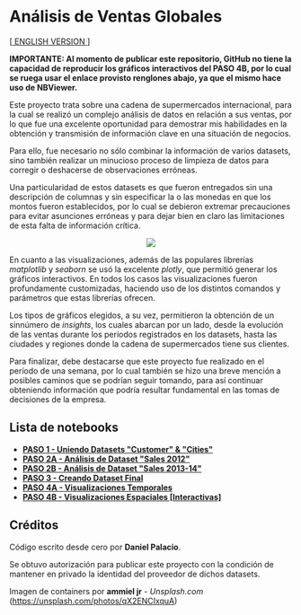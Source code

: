 # Análisis de Ventas Globales

[[ ENGLISH VERSION ](https://github.com/palaciodaniel/global_sales_analysis/blob/main/README.md)]

**IMPORTANTE: Al momento de publicar este repositorio, GitHub no tiene la capacidad de reproducir los gráficos interactivos del PASO 4B, por lo cual se ruega usar el enlace provisto renglones abajo, ya que el mismo hace uso de NBViewer.**

Este proyecto trata sobre una cadena de supermercados internacional, para la cual se realizó un complejo análisis de datos en relación a sus ventas, por lo que fue una excelente oportunidad para demostrar mis habilidades en la obtención y transmisión de información clave en una situación de negocios. 

Para ello, fue necesario no sólo combinar la información de varios datasets, sino también realizar un minucioso proceso de limpieza de datos para corregir o deshacerse de observaciones erróneas.

Una particularidad de estos datasets es que fueron entregados sin una descripción de columnas y sin especificar la o las monedas en que los montos fueron establecidos, por lo cual se debieron extremar precauciones para evitar asunciones erróneas y para dejar bien en claro las limitaciones de esta falta de información crítica.

<p align="center"> 
<img src="https://images.unsplash.com/photo-1510681916233-314f497f3301?ixid=MnwxMjA3fDB8MHxwaG90by1wYWdlfHx8fGVufDB8fHx8&ixlib=rb-1.2.1&auto=format&fit=crop&w=870&q=80">
</p>

En cuanto a las visualizaciones, además de las populares librerías *matplotlib* y *seaborn* se usó la excelente *plotly*, que permitió generar los gráficos interactivos. En todos los casos las visualizaciones fueron profundamente customizadas, haciendo uso de los distintos comandos y parámetros que estas librerías ofrecen.

Los tipos de gráficos elegidos, a su vez, permitieron la obtención de un sinnúmero de *insights*, los cuales abarcan por un lado, desde la evolución de las ventas durante los períodos registrados en los datasets, hasta las ciudades y regiones donde la cadena de supermercados tiene sus clientes.

Para finalizar, debe destacarse que este proyecto fue realizado en el período de una semana, por lo cual también se hizo una breve mención a posibles caminos que se podrían seguir tomando, para así continuar obteniendo información que podría resultar fundamental en las tomas de decisiones de la empresa.

## Lista de notebooks

- **[PASO 1 - Uniendo Datasets "Customer" & "Cities"](https://github.com/palaciodaniel/global_sales_analysis/blob/main/es/PASO%201%20-%20Uniendo%20Datasets%20Customer%20%26%20Cities.ipynb)**
- **[PASO 2A - Análisis de Dataset "Sales 2012"](https://github.com/palaciodaniel/global_sales_analysis/blob/main/es/PASO%202A%20-%20Analisis%20de%20Dataset%20Sales%202012.ipynb)**
- **[PASO 2B - Análisis de Dataset "Sales 2013-14"](https://github.com/palaciodaniel/global_sales_analysis/blob/main/es/PASO%202B%20-%20Analisis%20de%20Dataset%20Sales%202013-14.ipynb)**
- **[PASO 3 - Creando Dataset Final](https://github.com/palaciodaniel/global_sales_analysis/blob/main/es/PASO%203%20-%20Creando%20Dataset%20Final.ipynb)**
- **[PASO 4A - Visualizaciones Temporales](https://nbviewer.org/github/palaciodaniel/global_sales_analysis/blob/main/es/PASO%204A%20-%20Visualizaciones%20Temporales.ipynb)**
- **[PASO 4B - Visualizaciones Espaciales [Interactivas]](https://nbviewer.org/github/palaciodaniel/global_sales_analysis/blob/main/es/PASO%204B%20-%20Visualizaciones%20Espaciales%20%5BInteractivas%5D.ipynb)**

## Créditos

Código escrito desde cero por **Daniel Palacio**. 

Se obtuvo autorización para publicar este proyecto con la condición de mantener en privado la identidad del proveedor de dichos datasets.

Imagen de containers por **ammiel jr** - *Unsplash.com* (https://unsplash.com/photos/qX2ENCIxquA)
